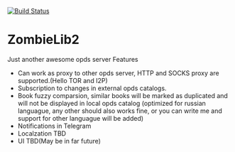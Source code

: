 [![Build Status](https://travis-ci.org/patexoid/ZombieLib2.svg?branch=master)](https://travis-ci.org/patexoid/ZombieLib2)

# ZombieLib2

Just another awesome opds server
Features
 - Can work as proxy to other opds server, HTTP and SOCKS proxy are supported.(Hello TOR and I2P)
 - Subscription to changes in external opds catalogs.
 - Book fuzzy comparsion, similar books will be marked as duplicated and will not be displayed in local opds catalog (optimized for russian languague, any other should also works fine, or you can write me and support for other languague will be added)
 - Notifications in Telegram
 - Localzation TBD
 - UI TBD(May be in far future)
